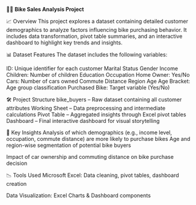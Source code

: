 🚴‍♂️ **Bike Sales Analysis Project**

📈 Overview
This project explores a dataset containing detailed customer demographics to analyze factors influencing bike purchasing behavior. It includes data transformation, pivot table summaries, and an interactive dashboard to highlight key trends and insights.

📊 Dataset Features
The dataset includes the following variables:

ID: Unique identifier for each customer
Marital Status
Gender
Income
Children: Number of children
Education
Occupation
Home Owner: Yes/No
Cars: Number of cars owned
Commute Distance
Region
Age
Age Bracket: Age group classification
Purchased Bike: Target variable (Yes/No)

🛠️ Project Structure
bike_buyers – Raw dataset containing all customer attributes
Working Sheet – Data preprocessing and intermediate calculations
Pivot Table – Aggregated insights through Excel pivot tables
Dashboard – Final interactive dashboard for visual storytelling

📌 Key Insights
Analysis of which demographics (e.g., income level, occupation, commute distance) are more likely to purchase bikes
Age and region-wise segmentation of potential bike buyers

Impact of car ownership and commuting distance on bike purchase decision

📉 Tools Used
Microsoft Excel: Data cleaning, pivot tables, dashboard creation

Data Visualization: Excel Charts & Dashboard components
